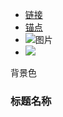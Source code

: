 
<style>
    @import url('../index.css')
</style>
- [链接](https://www.baidu.com/)
- [锚点](#标题名称)
- ![图片](https://www.baidu.com/img/PCtm_d9c8750bed0b3c7d089fa7d55720d6cf.png)
- <img src="https://www.baidu.com/img/PCtm_d9c8750bed0b3c7d089fa7d55720d6cf.png">
<p class="bg warning">背景色</p>

### 标题名称